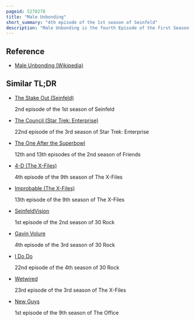 ```yaml
---
pageid: 5270278
title: "Male Unbonding"
short_summary: "4th episode of the 1st season of Seinfeld"
description: "Male Unbonding is the fourth Episode of the first Season of nbc Sitcom Seinfeld and aired on June 14 1990. Despite airing fourth, it was the second Episode produced."
---
```


## Reference

- [Male Unbonding (Wikipedia)](https://en.wikipedia.org/?curid=5270278)

## Similar TL;DR

- [The Stake Out (Seinfeld)](/tldr/en/the-stake-out-seinfeld)

  2nd episode of the 1st season of Seinfeld

- [The Council (Star Trek: Enterprise)](/tldr/en/the-council-star-trek-enterprise)

  22nd episode of the 3rd season of Star Trek: Enterprise

- [The One After the Superbowl](/tldr/en/the-one-after-the-superbowl)

  12th and 13th episodes of the 2nd season of Friends

- [4-D (The X-Files)](/tldr/en/4-d-the-x-files)

  4th episode of the 9th season of The X-Files

- [Improbable (The X-Files)](/tldr/en/improbable-the-x-files)

  13th episode of the 9th season of The X-Files

- [SeinfeldVision](/tldr/en/seinfeldvision)

  1st episode of the 2nd season of 30 Rock

- [Gavin Volure](/tldr/en/gavin-volure)

  4th episode of the 3rd season of 30 Rock

- [I Do Do](/tldr/en/i-do-do)

  22nd episode of the 4th season of 30 Rock

- [Wetwired](/tldr/en/wetwired)

  23rd episode of the 3rd season of The X-Files

- [New Guys](/tldr/en/new-guys)

  1st episode of the 9th season of The Office

